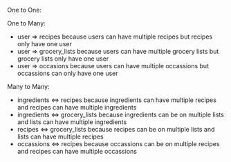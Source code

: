 One to One:

One to Many:
- user => recipes
because users can have multiple recipes but recipes only have one user
- user => grocery_lists
because users can have multiple grocery lists but grocery lists only have one user
- user => occasions
because users can have multiple occassions but occassions can only have one user

Many to Many:
- ingredients <=> recipes
because ingredients can have multiple recipes and recipes can have multiple ingredients
- ingredients <=> grocery_lists
because ingredients can be on multiple lists and lists can have multiple ingredients
- recipes <=> grocery_lists
because recipes can be on multiple lists and lists can have multiple recipes
- occassions <=> recipes
because occassions can be on multiple recipes and recipes can have multiple occassions